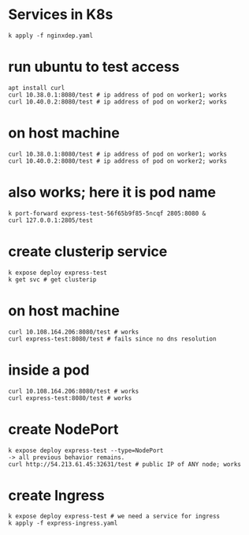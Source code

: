 # Services in K8s

```
k apply -f nginxdep.yaml
```

# run ubuntu to test access
```
apt install curl
curl 10.38.0.1:8080/test # ip address of pod on worker1; works
curl 10.40.0.2:8080/test # ip address of pod on worker2; works
```


# on host machine
```
curl 10.38.0.1:8080/test # ip address of pod on worker1; works
curl 10.40.0.2:8080/test # ip address of pod on worker2; works
```

# also works; here it is pod name
```
k port-forward express-test-56f65b9f85-5ncqf 2805:8080 & 
curl 127.0.0.1:2805/test
```

# create clusterip service 
```
k expose deploy express-test
k get svc # get clusterip
```

# on host machine
```
curl 10.108.164.206:8080/test # works
curl express-test:8080/test # fails since no dns resolution
```


# inside a pod
```
curl 10.108.164.206:8080/test # works
curl express-test:8080/test # works
```

# create NodePort
```
k expose deploy express-test --type=NodePort
-> all previous behavior remains.
curl http://54.213.61.45:32631/test # public IP of ANY node; works
```

# create Ingress
```
k expose deploy express-test # we need a service for ingress
k apply -f express-ingress.yaml
```

